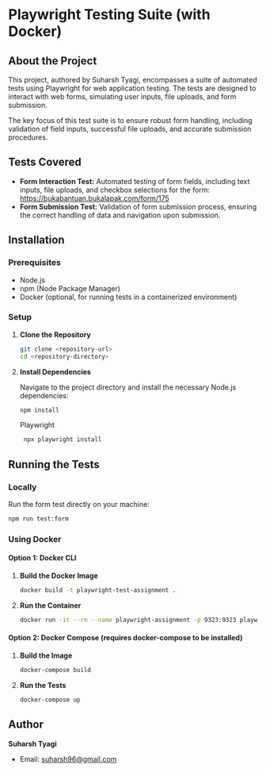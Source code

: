 # Playwright Testing Suite (with Docker)

## About the Project

This project, authored by Suharsh Tyagi, encompasses a suite of automated tests using Playwright for web application testing. The tests are designed to interact with web forms, simulating user inputs, file uploads, and form submission.

The key focus of this test suite is to ensure robust form handling, including validation of field inputs, successful file uploads, and accurate submission procedures.

## Tests Covered

- **Form Interaction Test:** Automated testing of form fields, including text inputs, file uploads, and checkbox selections for the form: <https://bukabantuan.bukalapak.com/form/175>
- **Form Submission Test:** Validation of form submission process, ensuring the correct handling of data and navigation upon submission.

## Installation

### Prerequisites

- Node.js
- npm (Node Package Manager)
- Docker (optional, for running tests in a containerized environment)

### Setup

1. **Clone the Repository**

    ```bash
    git clone <repository-url>
    cd <repository-directory>
    ```

2. **Install Dependencies**

    Navigate to the project directory and install the necessary Node.js dependencies:

    ```bash
    npm install
    ```

    Playwright

   ```bash
    npx playwright install
    ```

## Running the Tests

### Locally

Run the form test directly on your machine:

```bash
npm run test:form
```

### Using Docker

#### Option 1: Docker CLI

1. **Build the Docker Image**

    ```bash
    docker build -t playwright-test-assignment .
    ```

2. **Run the Container**

    ```bash
    docker run -it --rm --name playwright-assignment -p 9323:9323 playwright-test-assignment
    ```

#### Option 2: Docker Compose (requires docker-compose to be installed)

1. **Build the Image**

    ```bash
    docker-compose build
    ```

2. **Run the Tests**

    ```bash
    docker-compose up
    ```

## Author

**Suharsh Tyagi**

- Email: suharsh96@gmail.com
